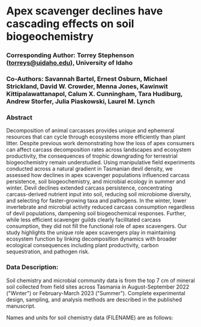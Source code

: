 # **Apex scavenger declines have cascading effects on soil biogeochemistry**

### **Corresponding Author:** Torrey Stephenson (torreys@uidaho.edu), University of Idaho
### **Co-Authors:** Savannah Bartel, Ernest Osburn, Michael Strickland, David W. Crowder, Menna Jones, Kawinwit Kittipalawattanapol, Calum X. Cunningham, Tara Hudiburg, Andrew Storfer, Julia Piaskowski, Laurel M. Lynch

### **Abstract**
Decomposition of animal carcasses provides unique and ephemeral resources that can cycle through ecosystems more efficiently than plant litter. Despite previous work demonstrating how the loss of apex consumers can affect carcass decomposition rates across landscapes and ecosystem productivity, the consequences of trophic downgrading for terrestrial biogeochemistry remain understudied. Using manipulative field experiments conducted across a natural gradient in Tasmanian devil density, we assessed how declines in apex scavenger populations influenced carcass persistence, soil biogeochemistry, and microbial ecology in summer and winter. Devil declines extended carcass persistence, concentrating carcass-derived nutrient input into soil, reducing soil microbiome diversity, and selecting for faster-growing taxa and pathogens. In the winter, lower invertebrate and microbial activity reduced carcass consumption regardless of devil populations, dampening soil biogeochemical responses. Further, while less efficient scavenger guilds clearly facilitated carcass consumption, they did not fill the functional role of apex scavengers. Our study highlights the unique role apex scavengers play in maintaining ecosystem function by linking decomposition dynamics with broader ecological consequences including plant productivity, carbon sequestration, and pathogen risk.


### **Data Description:**
Soil chemistry and microbial community data is from the top 7 cm of mineral soil collected from field sites across Tasmania in August-September 2022 ("Winter") or February-March 2023 ("Summer"). Complete experimental design, sampling, and analysis methods are described in the published manuscript.

Names and units for soil chemistry data (FILENAME) are as follows:
